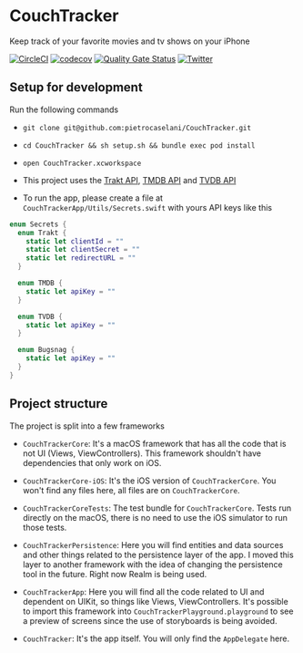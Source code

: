 CouchTracker
===

Keep track of your favorite movies and tv shows on your iPhone

[![CircleCI](https://circleci.com/gh/pietrocaselani/CouchTracker.svg?style=svg)](https://circleci.com/gh/pietrocaselani/CouchTracker)
[![codecov](https://codecov.io/gh/pietrocaselani/CouchTracker/branch/master/graph/badge.svg)](https://codecov.io/gh/pietrocaselani/CouchTracker)
[![Quality Gate Status](https://sonarcloud.io/api/project_badges/measure?project=io.github.pietrocaselani.couchtracker&metric=alert_status)](https://sonarcloud.io/dashboard?id=io.github.pietrocaselani.couchtracker)
[![Twitter](https://img.shields.io/badge/twitter-@pietropc-red.svg?style=flat)](https://twitter.com/pietropc_)

## Setup for development

Run the following commands

* `git clone git@github.com:pietrocaselani/CouchTracker.git`

* `cd CouchTracker && sh setup.sh && bundle exec pod install`

* `open CouchTracker.xcworkspace`

* This project uses the [Trakt API](https://trakt.docs.apiary.io/), [TMDB API](https://developers.themoviedb.org/3/getting-started) and [TVDB API](https://api.thetvdb.com/swagger)

* To run the app, please create a file at `CouchTrackerApp/Utils/Secrets.swift` with yours API keys like this

```swift
enum Secrets {
  enum Trakt {
    static let clientId = ""
    static let clientSecret = ""
    static let redirectURL = ""
  }

  enum TMDB {
    static let apiKey = ""
  }

  enum TVDB {
    static let apiKey = ""
  }

  enum Bugsnag {
    static let apiKey = ""
  }
}
```

## Project structure

The project is split into a few frameworks

* `CouchTrackerCore`: It's a macOS framework that has all the code that is not UI (Views, ViewControllers). This framework shouldn't have dependencies that only work on iOS.

* `CouchTrackerCore-iOS`: It's the iOS version of `CouchTrackerCore`. You won't find any files here, all files are on `CouchTrackerCore`.

* `CouchTrackerCoreTests`: The test bundle for `CouchTrackerCore`. Tests run directly on the macOS, there is no need to use the iOS simulator to run those tests.

* `CouchTrackerPersistence`: Here you will find entities and data sources and other things related to the persistence layer of the app. I moved this layer to another framework with the idea of changing the persistence tool in the future. Right now Realm is being used.

* `CouchTrackerApp`: Here you will find all the code related to UI and dependent on UIKit, so things like Views, ViewControllers. It's possible to import this framework into `CouchTrackerPlayground.playground` to see a preview of screens since the use of storyboards is being avoided.

* `CouchTracker`: It's the app itself. You will only find the `AppDelegate` here.
